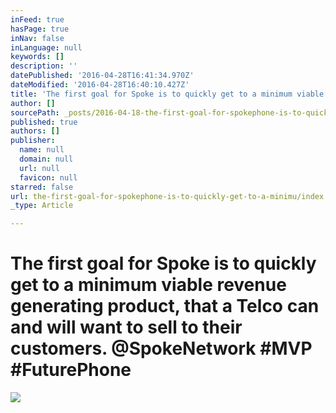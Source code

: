 ```yaml
---
inFeed: true
hasPage: true
inNav: false
inLanguage: null
keywords: []
description: ''
datePublished: '2016-04-28T16:41:34.970Z'
dateModified: '2016-04-28T16:40:10.427Z'
title: 'The first goal for Spoke is to quickly get to a minimum viable revenue generating product, that a Telco can and will want to sell to their customers. @SpokeNetwork #MVP #FuturePhone'
author: []
sourcePath: _posts/2016-04-18-the-first-goal-for-spokephone-is-to-quickly-get-to-a-minimu.md
published: true
authors: []
publisher:
  name: null
  domain: null
  url: null
  favicon: null
starred: false
url: the-first-goal-for-spokephone-is-to-quickly-get-to-a-minimu/index.html
_type: Article

---
```

# The first goal for Spoke is to quickly get to a minimum viable revenue generating product, that a Telco can and will want to sell to their customers. @SpokeNetwork \#MVP \#FuturePhone
![](https://the-grid-user-content.s3-us-west-2.amazonaws.com/6ea0dfdd-276f-4dda-8256-79bebfdf1117.jpg)